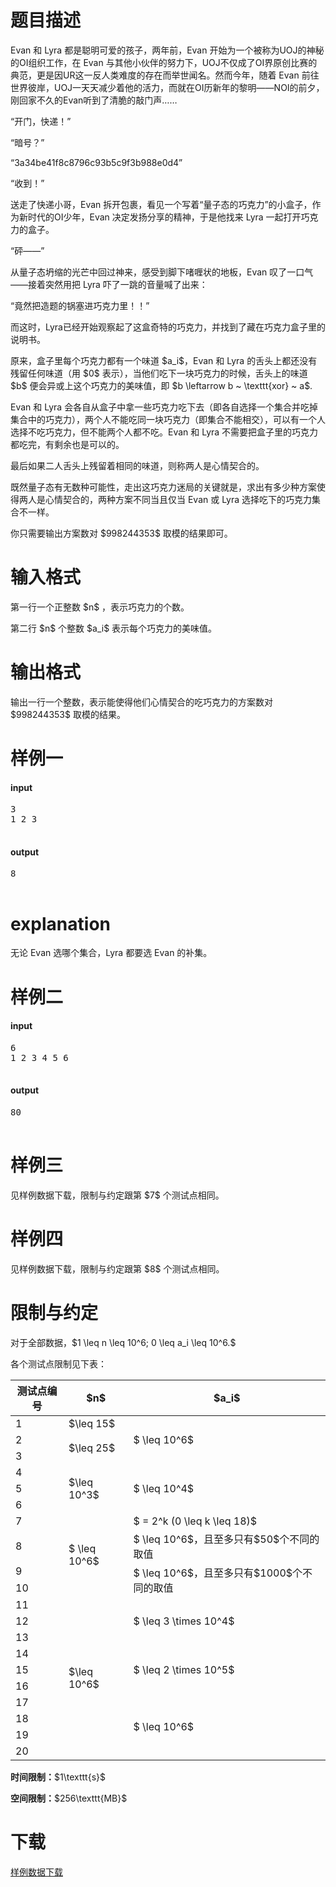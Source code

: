 # 题目描述

<p>Evan 和 Lyra 都是聪明可爱的孩子，两年前，Evan 开始为一个被称为UOJ的神秘的OI组织工作，在 Evan 与其他小伙伴的努力下，UOJ不仅成了OI界原创比赛的典范，更是因UR这一反人类难度的存在而举世闻名。然而今年，随着 Evan 前往世界彼岸，UOJ一天天减少着他的活力，而就在OI历新年的黎明——NOI的前夕，刚回家不久的Evan听到了清脆的敲门声……</p>
<p>“开门，快递！”</p>
<p>“暗号？”</p>
<p>“3a34be41f8c8796c93b5c9f3b988e0d4”</p>
<p>“收到！”</p>
<p>送走了快递小哥，Evan 拆开包裹，看见一个写着“量子态的巧克力”的小盒子，作为新时代的OI少年，Evan 决定发扬分享的精神，于是他找来 Lyra 一起打开巧克力的盒子。</p>
<p>“砰——”</p>
<p>从量子态坍缩的光芒中回过神来，感受到脚下啫喱状的地板，Evan 叹了一口气——接着突然用把 Lyra 吓了一跳的音量喊了出来：</p>
<p>“竟然把造题的锅塞进巧克力里！！”</p>
<p>而这时，Lyra已经开始观察起了这盒奇特的巧克力，并找到了藏在巧克力盒子里的说明书。</p>
<p>原来，盒子里每个巧克力都有一个味道 $a_i$，Evan 和 Lyra 的舌头上都还没有残留任何味道（用 $0$ 表示），当他们吃下一块巧克力的时候，舌头上的味道 $b$ 便会异或上这个巧克力的美味值，即 $b \leftarrow b ~ \texttt{xor} ~ a$. </p>
<p>Evan 和 Lyra 会各自从盒子中拿一些巧克力吃下去（即各自选择一个集合并吃掉集合中的巧克力），两个人不能吃同一块巧克力（即集合不能相交），可以有一个人选择不吃巧克力，但不能两个人都不吃。Evan 和 Lyra 不需要把盒子里的巧克力都吃完，有剩余也是可以的。</p>
<p>最后如果二人舌头上残留着相同的味道，则称两人是心情契合的。</p>
<p>既然量子态有无数种可能性，走出这巧克力迷局的关键就是，求出有多少种方案使得两人是心情契合的，两种方案不同当且仅当 Evan 或 Lyra 选择吃下的巧克力集合不一样。</p>
<p>你只需要输出方案数对 $998244353$ 取模的结果即可。</p>

# 输入格式


<p>第一行一个正整数 $n$ ，表示巧克力的个数。</p>
<p>第二行 $n$ 个整数 $a_i$ 表示每个巧克力的美味值。</p>

# 输出格式


<p>输出一行一个整数，表示能使得他们心情契合的吃巧克力的方案数对 $998244353$ 取模的结果。</p>

# 样例一


<h4>input</h4>
<pre>3
1 2 3

</pre>

<h4>output</h4>
<pre>8

</pre>


# explanation


<p>无论 Evan 选哪个集合，Lyra 都要选 Evan 的补集。</p>

# 样例二


<h4>input</h4>
<pre>6
1 2 3 4 5 6

</pre>

<h4>output</h4>
<pre>80

</pre>


# 样例三


<p>见样例数据下载，限制与约定跟第 $7$ 个测试点相同。</p>

# 样例四


<p>见样例数据下载，限制与约定跟第 $8$ 个测试点相同。</p>

# 限制与约定


<p>对于全部数据，$1 \leq n \leq 10^6; 0 \leq a_i \leq 10^6.$</p>
<p>各个测试点限制见下表：</p>
<div class="table-responsive">
    <table class="table table-bordered table-text-center table-vertical-middle"><thead><tr><th>测试点编号</th><th>$n$</th><th>$a_i$</th></tr></thead><tbody><tr><td>1</td><td rowspan="1">$\leq 15$</td><td rowspan="3">$ \leq 10^6$</td></tr><tr><td>2</td><td rowspan="2">$\leq 25$</td></tr><tr><td>3</td></tr><tr><td>4</td><td rowspan="3">$\leq 10^3$</td><td rowspan="3">$ \leq 10^4$</td></tr><tr><td>5</td></tr><tr><td>6</td></tr><tr><td>7</td><td rowspan="4">$ \leq 10^6$</td><td rowspan="1">$ = 2^k (0 \leq k \leq 18)$</td></tr><tr><td>8</td><td rowspan="1">$ \leq 10^6$，且至多只有$50$个不同的取值</td></tr><tr><td>9</td><td rowspan="2">$ \leq 10^6$，且至多只有$1000$个不同的取值</td></tr><tr><td>10</td></tr><tr><td>11</td><td rowspan="10"> $\leq 10^6$ </td><td rowspan="3">$ \leq 3 \times 10^4$</td></tr><tr><td>12</td></tr><tr><td>13</td></tr><tr><td>14</td><td rowspan="3">$ \leq 2 \times 10^5$</td></tr><tr><td>15</td></tr><tr><td>16</td></tr><tr><td>17</td><td rowspan="4">$ \leq 10^6$</td></tr><tr><td>18</td></tr><tr><td>19</td></tr><tr><td>20</td></tr></tbody></table></div>

<p><strong>时间限制：</strong>$1\texttt{s}$</p>
<p><strong>空间限制：</strong>$256\texttt{MB}$</p>

# 下载


<p><a href="/download.php?type=problem&amp;id=310">样例数据下载</a></p>
